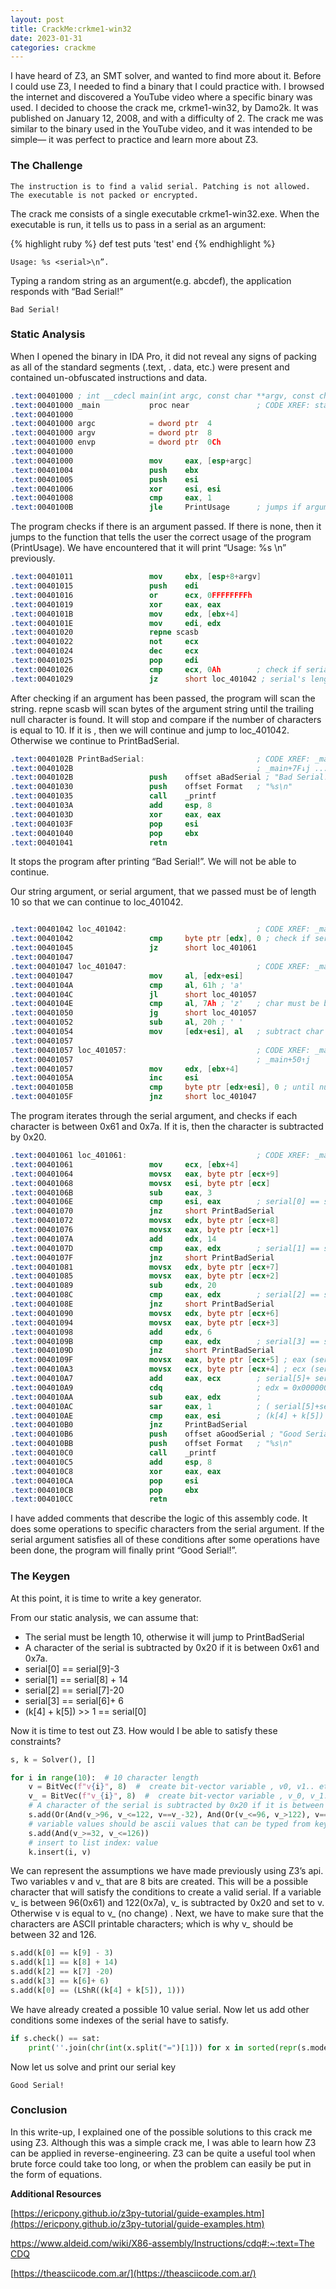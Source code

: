```yaml
---
layout: post
title: CrackMe:crkme1-win32
date: 2023-01-31
categories: crackme 
---
```


I have heard of Z3, an SMT solver, and wanted to find more about it. Before I could use Z3, I needed to find a binary that I could practice with.  I browsed the internet and discovered a YouTube video where a specific binary was used. I decided to choose the crack me, crkme1-win32, by Damo2k. It was published on January 12, 2008, and with a difficulty of 2. The crack me was similar to the binary used in the YouTube video, and it was intended to be simple— it was perfect to practice and learn more about Z3.

### The Challenge

`The instruction is to find a valid serial. Patching is not allowed. The executable is not packed or encrypted.`

The crack me consists of a single executable crkme1-win32.exe. When the executable is run, it tells us to pass in a serial as an argument: 

{% highlight ruby %}
def test
  puts 'test'
end
{% endhighlight %}

```
Usage: %s <serial>\n”. 
```

Typing a random string  as an argument(e.g. abcdef), the application responds with “Bad Serial!”

```
Bad Serial!
```

### Static Analysis

When I opened the binary in IDA Pro, it did not reveal any signs of packing as all of the standard segments (.text, . data, etc.) were present and contained un-obfuscated instructions and data. 

```nasm
.text:00401000 ; int __cdecl main(int argc, const char **argv, const char **envp)
.text:00401000 _main           proc near               ; CODE XREF: start+AF↓p
.text:00401000
.text:00401000 argc            = dword ptr  4
.text:00401000 argv            = dword ptr  8
.text:00401000 envp            = dword ptr  0Ch
.text:00401000
.text:00401000                 mov     eax, [esp+argc]
.text:00401004                 push    ebx
.text:00401005                 push    esi
.text:00401006                 xor     esi, esi
.text:00401008                 cmp     eax, 1
.text:0040100B                 jle     PrintUsage      ; jumps if argument is not given
```

The program checks if there is an argument passed. If there is none, then it jumps  to the function that tells the user the correct usage of the program (PrintUsage). We have encountered  that it will print “Usage: %s <serial>\n” previously.

```nasm
.text:00401011                 mov     ebx, [esp+8+argv]
.text:00401015                 push    edi
.text:00401016                 or      ecx, 0FFFFFFFFh
.text:00401019                 xor     eax, eax
.text:0040101B                 mov     edx, [ebx+4]
.text:0040101E                 mov     edi, edx
.text:00401020                 repne scasb
.text:00401022                 not     ecx
.text:00401024                 dec     ecx
.text:00401025                 pop     edi
.text:00401026                 cmp     ecx, 0Ah        ; check if serial length is 10
.text:00401029                 jz      short loc_401042 ; serial's length must be 10 to continue
```

After checking if an argument has been passed, the program will scan the string.  repne scasb will scan bytes of the argument string until the trailing null character is found. It will stop and  compare if the number of characters is equal to 10.  If it is , then we will continue and jump to loc_401042.  Otherwise we continue to PrintBadSerial. 

```nasm
.text:0040102B PrintBadSerial:                         ; CODE XREF: _main+70↓j
.text:0040102B                                         ; _main+7F↓j ...
.text:0040102B                 push    offset aBadSerial ; "Bad Serial!"
.text:00401030                 push    offset Format   ; "%s\n"
.text:00401035                 call    _printf
.text:0040103A                 add     esp, 8
.text:0040103D                 xor     eax, eax
.text:0040103F                 pop     esi
.text:00401040                 pop     ebx
.text:00401041                 retn
```

It stops the program after printing “Bad Serial!”. We will not be able to continue.

Our string argument, or serial argument, that we passed must be of length 10 so that we can continue to loc_401042.

```nasm

.text:00401042 loc_401042:                             ; CODE XREF: _main+29↑j
.text:00401042                 cmp     byte ptr [edx], 0 ; check if serial is not equal to 0
.text:00401045                 jz      short loc_401061
.text:00401047
.text:00401047 loc_401047:                             ; CODE XREF: _main+5F↓j
.text:00401047                 mov     al, [edx+esi]
.text:0040104A                 cmp     al, 61h ; 'a'
.text:0040104C                 jl      short loc_401057
.text:0040104E                 cmp     al, 7Ah ; 'z'   ; char must be between 0x61 and 0x7a
.text:00401050                 jg      short loc_401057
.text:00401052                 sub     al, 20h ; ' '
.text:00401054                 mov     [edx+esi], al   ; subtract char by 0x20
.text:00401057
.text:00401057 loc_401057:                             ; CODE XREF: _main+4C↑j
.text:00401057                                         ; _main+50↑j
.text:00401057                 mov     edx, [ebx+4]
.text:0040105A                 inc     esi
.text:0040105B                 cmp     byte ptr [edx+esi], 0 ; until nullbyte
.text:0040105F                 jnz     short loc_401047
```

The program iterates through the serial argument, and checks if each character is between 0x61 and 0x7a. If it is, then the character is subtracted by 0x20.  

```nasm
.text:00401061 loc_401061:                             ; CODE XREF: _main+45↑j
.text:00401061                 mov     ecx, [ebx+4]
.text:00401064                 movsx   eax, byte ptr [ecx+9]
.text:00401068                 movsx   esi, byte ptr [ecx]
.text:0040106B                 sub     eax, 3
.text:0040106E                 cmp     esi, eax        ; serial[0] == serial[9]-3
.text:00401070                 jnz     short PrintBadSerial
.text:00401072                 movsx   edx, byte ptr [ecx+8]
.text:00401076                 movsx   eax, byte ptr [ecx+1]
.text:0040107A                 add     edx, 14
.text:0040107D                 cmp     eax, edx        ; serial[1] == serial[8] + 14
.text:0040107F                 jnz     short PrintBadSerial
.text:00401081                 movsx   edx, byte ptr [ecx+7]
.text:00401085                 movsx   eax, byte ptr [ecx+2]
.text:00401089                 sub     edx, 20
.text:0040108C                 cmp     eax, edx        ; serial[2] == serial[7]-20
.text:0040108E                 jnz     short PrintBadSerial
.text:00401090                 movsx   edx, byte ptr [ecx+6]
.text:00401094                 movsx   eax, byte ptr [ecx+3]
.text:00401098                 add     edx, 6
.text:0040109B                 cmp     eax, edx        ; serial[3] == serial[6]+ 6
.text:0040109D                 jnz     short PrintBadSerial
.text:0040109F                 movsx   eax, byte ptr [ecx+5] ; eax (serial[5])
.text:004010A3                 movsx   ecx, byte ptr [ecx+4] ; ecx (serial[4])
.text:004010A7                 add     eax, ecx        ; serial[5]+ serial[4
.text:004010A9                 cdq                     ; edx = 0x00000000
.text:004010AA                 sub     eax, edx        ; 
.text:004010AC                 sar     eax, 1          ; ( serial[5]+serial[4])  >> 1
.text:004010AE                 cmp     eax, esi        ; (k[4] + k[5]) >> 1 == serial[0] 
.text:004010B0                 jnz     PrintBadSerial
.text:004010B6                 push    offset aGoodSerial ; "Good Serial!"
.text:004010BB                 push    offset Format   ; "%s\n"
.text:004010C0                 call    _printf
.text:004010C5                 add     esp, 8
.text:004010C8                 xor     eax, eax
.text:004010CA                 pop     esi
.text:004010CB                 pop     ebx
.text:004010CC                 retn
```

I have added comments that describe the logic of this assembly code. It does some operations to specific characters from the serial argument. If the serial argument satisfies all of these conditions after some operations have been done, the program will finally print “Good Serial!”.   

### The Keygen

At this point, it is time to write a key generator.

From our static analysis, we can assume that:

- The serial must be length 10, otherwise it will jump to PrintBadSerial
- A character of the serial is subtracted by 0x20 if it is between 0x61 and 0x7a.
- serial[0] == serial[9]-3
- serial[1] == serial[8] + 14
- serial[2] == serial[7]-20
- serial[3] == serial[6]+ 6
- (k[4] + k[5]) >> 1 == serial[0]

Now it is time to test out Z3. How would I be able to satisfy these constraints?

```python
s, k = Solver(), []

for i in range(10):  # 10 character length 
    v = BitVec(f"v{i}", 8)  #  create bit-vector variable , v0, v1.. etc that is 8 bits 
    v_ = BitVec(f"v_{i}", 8)  #  create bit-vector variable , v_0, v_1.. etc that is 8 bits 
    # A character of the serial is subtracted by 0x20 if it is between 0x61 and 0x7a.
    s.add(Or(And(v_>96, v_<=122, v==v_-32), And(Or(v_<=96, v_>122), v==v_))) # subtract by 0x20  
    # variable values should be ascii values that can be typed from keyboard 
    s.add(And(v_>=32, v_<=126))
    # insert to list index: value 
    k.insert(i, v)
```

We can represent the assumptions we have made previously using Z3’s api. Two variables v and v_ that are 8 bits are created. This will be a possible character that will satisfy the conditions to create a valid serial.  If a variable v_ is between 96(0x61) and 122(0x7a),  v_ is subtracted by 0x20 and set to v. Otherwise v is equal to v_ (no change) . Next, we have to make sure that the characters are ASCII printable characters; which is why v_ should be between 32 and 126. 

```python
s.add(k[0] == k[9] - 3) 
s.add(k[1] == k[8] + 14)
s.add(k[2] == k[7] -20)
s.add(k[3] == k[6]+ 6)
s.add(k[0] == (LShR((k[4] + k[5]), 1)))
```

We have already created a possible 10 value serial. Now let us add other conditions some indexes of the serial have to satisfy. 

```python
if s.check() == sat:
    print(''.join(chr(int(x.split("=")[1])) for x in sorted(repr(s.model()).strip("[]").split(",\n "))[10:]))
```

Now let us solve and print our serial key

```
Good Serial!
```

### Conclusion

In this write-up, I explained one of the possible solutions to this crack me using Z3.  Although this was a simple crack me, I was able to learn how Z3 can be applied in reverse-engineering.  Z3 can be quite a useful tool when brute force could take too long, or when the problem can easily be put in the form of equations. 

**Additional Resources**

[https://ericpony.github.io/z3py-tutorial/guide-examples.htm](https://ericpony.github.io/z3py-tutorial/guide-examples.htm)

[https://www.aldeid.com/wiki/X86-assembly/Instructions/cdq#:~:text=The CDQ](https://www.aldeid.com/wiki/X86-assembly/Instructions/cdq#:~:text=The%20CDQ%20) 

[https://theasciicode.com.ar/](https://theasciicode.com.ar/)
